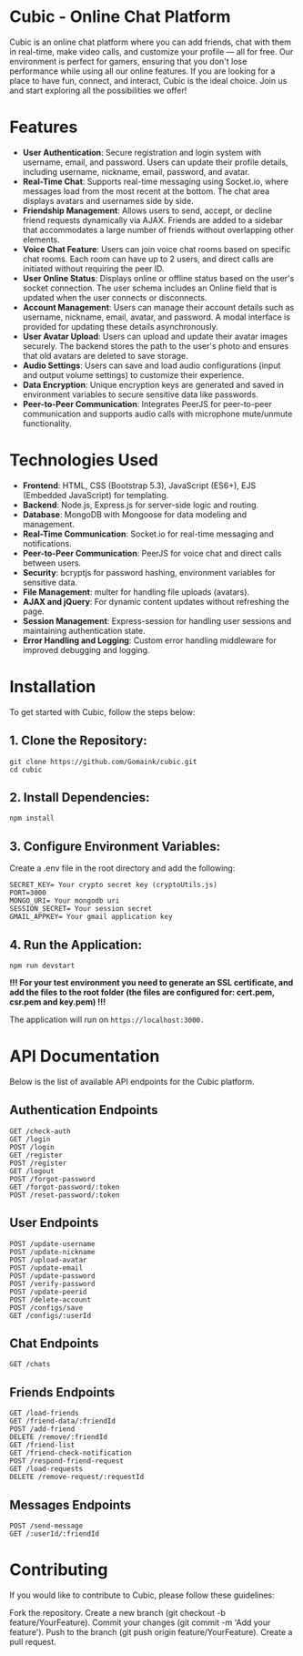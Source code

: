 # Cubic - Online Chat Platform
Cubic is an online chat platform where you can add friends, chat with them in real-time, make video calls, and customize your profile — all for free. Our environment is perfect for gamers, ensuring that you don't lose performance while using all our online features. If you are looking for a place to have fun, connect, and interact, Cubic is the ideal choice. Join us and start exploring all the possibilities we offer!

# Features
- **User Authentication**: Secure registration and login system with username, email, and password. Users can update their profile details, including username, nickname, email, password, and avatar.
- **Real-Time Chat**: Supports real-time messaging using Socket.io, where messages load from the most recent at the bottom. The chat area displays avatars and usernames side by side.
- **Friendship Management**: Allows users to send, accept, or decline friend requests dynamically via AJAX. Friends are added to a sidebar that accommodates a large number of friends without overlapping other elements.
- **Voice Chat Feature**: Users can join voice chat rooms based on specific chat rooms. Each room can have up to 2 users, and direct calls are initiated without requiring the peer ID.
- **User Online Status**: Displays online or offline status based on the user's socket connection. The user schema includes an Online field that is updated when the user connects or disconnects.
- **Account Management**: Users can manage their account details such as username, nickname, email, avatar, and password. A modal interface is provided for updating these details asynchronously.
- **User Avatar Upload**: Users can upload and update their avatar images securely. The backend stores the path to the user's photo and ensures that old avatars are deleted to save storage.
- **Audio Settings**: Users can save and load audio configurations (input and output volume settings) to customize their experience.
- **Data Encryption**: Unique encryption keys are generated and saved in environment variables to secure sensitive data like passwords.
- **Peer-to-Peer Communication**: Integrates PeerJS for peer-to-peer communication and supports audio calls with microphone mute/unmute functionality.

# Technologies Used
- **Frontend**: HTML, CSS (Bootstrap 5.3), JavaScript (ES6+), EJS (Embedded JavaScript) for templating.
- **Backend**: Node.js, Express.js for server-side logic and routing.
- **Database**: MongoDB with Mongoose for data modeling and management.
- **Real-Time Communication**: Socket.io for real-time messaging and notifications.
- **Peer-to-Peer Communication**: PeerJS for voice chat and direct calls between users.
- **Security**: bcryptjs for password hashing, environment variables for sensitive data.
- **File Management**: multer for handling file uploads (avatars).
- **AJAX and jQuery**: For dynamic content updates without refreshing the page.
- **Session Management**: Express-session for handling user sessions and maintaining authentication state.
- **Error Handling and Logging**: Custom error handling middleware for improved debugging and logging.

# Installation
To get started with Cubic, follow the steps below:

## 1. Clone the Repository:
```
git clone https://github.com/Gomaink/cubic.git
cd cubic
```

## 2. Install Dependencies:
```
npm install
```

## 3. Configure Environment Variables:
Create a .env file in the root directory and add the following:
```
SECRET_KEY= Your crypto secret key (cryptoUtils.js)
PORT=3000
MONGO_URI= Your mongodb uri
SESSION_SECRET= Your session secret
GMAIL_APPKEY= Your gmail application key
```

## 4. Run the Application:
```
npm run devstart
```

**!!! For your test environment you need to generate an SSL certificate, and add the files to the root folder (the files are configured for: cert.pem, csr.pem and key.pem) !!!**

The application will run on `https://localhost:3000.`

# API Documentation
Below is the list of available API endpoints for the Cubic platform.

## Authentication Endpoints
```
GET /check-auth
GET /login
POST /login
GET /register
POST /register
GET /logout
POST /forgot-password
GET /forgot-password/:token
POST /reset-password/:token
```

## User Endpoints
```
POST /update-username
POST /update-nickname
POST /upload-avatar
POST /update-email
POST /update-password
POST /verify-password
POST /update-peerid
POST /delete-account
POST /configs/save
GET /configs/:userId
```

## Chat Endpoints
```
GET /chats
```

## Friends Endpoints
```
GET /load-friends
GET /friend-data/:friendId
POST /add-friend
DELETE /remove/:friendId
GET /friend-list
GET /friend-check-notification
POST /respond-friend-request
GET /load-requests
DELETE /remove-request/:requestId
```

## Messages Endpoints
```
POST /send-message
GET /:userId/:friendId
```

# Contributing
If you would like to contribute to Cubic, please follow these guidelines:

Fork the repository.
Create a new branch (git checkout -b feature/YourFeature).
Commit your changes (git commit -m 'Add your feature').
Push to the branch (git push origin feature/YourFeature).
Create a pull request.
